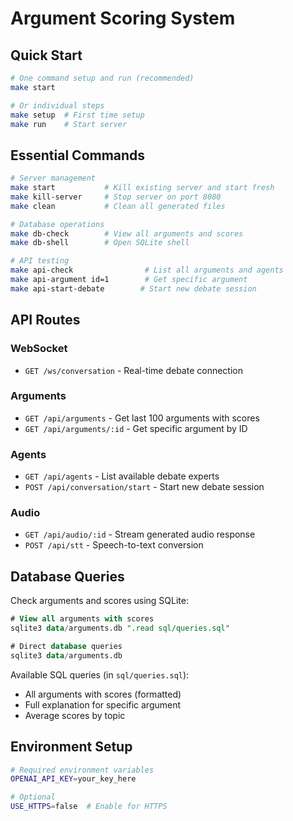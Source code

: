 # Argument Scoring System

## Quick Start
```bash
# One command setup and run (recommended)
make start

# Or individual steps
make setup  # First time setup
make run    # Start server
```

## Essential Commands
```bash
# Server management
make start           # Kill existing server and start fresh
make kill-server     # Stop server on port 8080
make clean           # Clean all generated files

# Database operations
make db-check        # View all arguments and scores
make db-shell        # Open SQLite shell

# API testing
make api-check                # List all arguments and agents
make api-argument id=1        # Get specific argument
make api-start-debate        # Start new debate session
```

## API Routes

### WebSocket
- `GET /ws/conversation` - Real-time debate connection

### Arguments
- `GET /api/arguments` - Get last 100 arguments with scores
- `GET /api/arguments/:id` - Get specific argument by ID

### Agents
- `GET /api/agents` - List available debate experts
- `POST /api/conversation/start` - Start new debate session

### Audio
- `GET /api/audio/:id` - Stream generated audio response
- `POST /api/stt` - Speech-to-text conversion

## Database Queries

Check arguments and scores using SQLite:
```sql
# View all arguments with scores
sqlite3 data/arguments.db ".read sql/queries.sql"

# Direct database queries
sqlite3 data/arguments.db
```

Available SQL queries (in `sql/queries.sql`):
- All arguments with scores (formatted)
- Full explanation for specific argument
- Average scores by topic

## Environment Setup
```bash
# Required environment variables
OPENAI_API_KEY=your_key_here

# Optional
USE_HTTPS=false  # Enable for HTTPS
```
